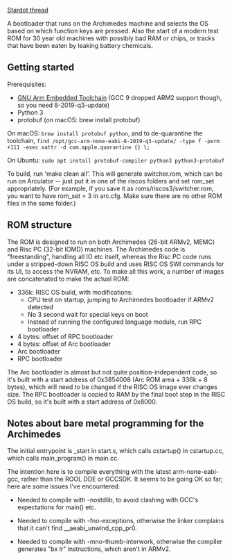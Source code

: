 [Stardot thread](https://stardot.org.uk/forums/viewtopic.php?f=30&t=16420)

A bootloader that runs on the Archimedes machine and selects the OS based on
which function keys are pressed.  Also the start of a modern test ROM for 30
year old machines with possibly bad RAM or chips, or tracks that have been
eaten by leaking battery chemicals.

Getting started
---------------

Prerequisites:
- [GNU Arm Embedded Toolchain](https://developer.arm.com/downloads/-/gnu-rm) (GCC 9 dropped ARM2 support though, so you need 8-2019-q3-update)
- Python 3
- protobuf (on macOS: brew install protobuf)

On macOS: `brew install protobuf python`, and to de-quarantine the toolchain, `find /opt/gcc-arm-none-eabi-8-2019-q3-update/ -type f -perm +111 -exec xattr -d com.apple.quarantine {} \;`

On Ubuntu: `sudo apt install protobuf-compiler python3 python3-protobuf`

To build, run 'make clean all'.  This will generate switcher.rom, which can be
run on Arculator -- just put it in one of the riscos folders and set rom_set
appropriately.  (For example, if you save it as roms/riscos3/switcher.rom, you
want to have rom_set = 3 in arc.cfg.  Make sure there are no other ROM files
in the same folder.)

ROM structure
-------------

The ROM is designed to run on both Archimedes (26-bit ARMv2, MEMC) and Risc PC
(32-bit IOMD) machines.  The Archimedes code is "freestanding", handling all
IO etc itself, whereas the Risc PC code runs under a stripped-down RISC OS
build and uses RISC OS SWI commands for its UI, to access the NVRAM, etc.  To
make all this work, a number of images are concatenated to make the actual
ROM:

- 336k: RISC OS build, with modifications:
  - CPU test on startup, jumping to Archimedes bootloader if ARMv2 detected
  - No 3 second wait for special keys on boot
  - Instead of running the configured language module, run RPC bootloader
- 4 bytes: offset of RPC bootloader
- 4 bytes: offset of Arc bootloader
- Arc bootloader
- RPC bootloader

The Arc bootloader is almost but not quite position-independent code, so it's
built with a start address of 0x3854008 (Arc ROM area + 336k + 8 bytes), which
will need to be changed if the RISC OS image ever changes size.  The RPC
bootloader is copied to RAM by the final boot step in the RISC OS build, so
it's built with a start address of 0x8000.

Notes about bare metal programming for the Archimedes
-----------------------------------------------------

The initial entrypoint is \_start in start.s, which calls cstartup() in
cstartup.cc, which calls main_program() in main.cc.

The intention here is to compile everything with the latest arm-none-eabi-gcc,
rather than the ROOL DDE or GCCSDK.  It seems to be going OK so far; here are
some issues I've encountered:

- Needed to compile with -nostdlib, to avoid clashing with GCC's
  expectations for main() etc.

- Needed to compile with -fno-exceptions, otherwise the linker
  complains that it can't find \__aeabi_unwind_cpp_pr0.

- Needed to compile with -mno-thumb-interwork, otherwise the compiler
  generates "bx lr" instructions, which aren't in ARMv2.
